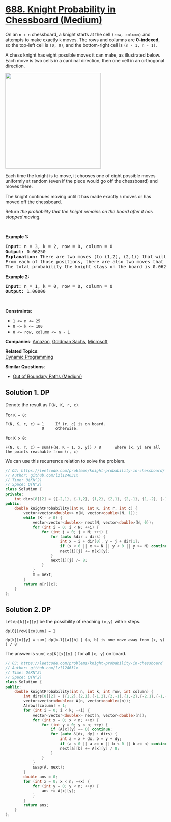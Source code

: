 # [688. Knight Probability in Chessboard (Medium)](https://leetcode.com/problems/knight-probability-in-chessboard)

<p>On an <code>n x n</code> chessboard, a knight starts at the cell <code>(row, column)</code> and attempts to make exactly <code>k</code> moves. The rows and columns are <strong>0-indexed</strong>, so the top-left cell is <code>(0, 0)</code>, and the bottom-right cell is <code>(n - 1, n - 1)</code>.</p>
<p>A chess knight has eight possible moves it can make, as illustrated below. Each move is two cells in a cardinal direction, then one cell in an orthogonal direction.</p>
<img src="https://assets.leetcode.com/uploads/2018/10/12/knight.png" style="width: 300px; height: 300px;">
<p>Each time the knight is to move, it chooses one of eight possible moves uniformly at random (even if the piece would go off the chessboard) and moves there.</p>
<p>The knight continues moving until it has made exactly <code>k</code> moves or has moved off the chessboard.</p>
<p>Return <em>the probability that the knight remains on the board after it has stopped moving</em>.</p>
<p>&nbsp;</p>
<p><strong class="example">Example 1:</strong></p>
<pre><strong>Input:</strong> n = 3, k = 2, row = 0, column = 0
<strong>Output:</strong> 0.06250
<strong>Explanation:</strong> There are two moves (to (1,2), (2,1)) that will keep the knight on the board.
From each of those positions, there are also two moves that will keep the knight on the board.
The total probability the knight stays on the board is 0.0625.
</pre>
<p><strong class="example">Example 2:</strong></p>
<pre><strong>Input:</strong> n = 1, k = 0, row = 0, column = 0
<strong>Output:</strong> 1.00000
</pre>
<p>&nbsp;</p>
<p><strong>Constraints:</strong></p>
<ul>
	<li><code>1 &lt;= n &lt;= 25</code></li>
	<li><code>0 &lt;= k &lt;= 100</code></li>
	<li><code>0 &lt;= row, column &lt;= n - 1</code></li>
</ul>

**Companies**:
[Amazon](https://leetcode.com/company/amazon), [Goldman Sachs](https://leetcode.com/company/goldman-sachs), [Microsoft](https://leetcode.com/company/microsoft)

**Related Topics**:  
[Dynamic Programming](https://leetcode.com/tag/dynamic-programming/)

**Similar Questions**:
* [Out of Boundary Paths (Medium)](https://leetcode.com/problems/out-of-boundary-paths/)

## Solution 1. DP

Denote the result as `F(N, K, r, c)`.

For `K = 0`:
```
F(N, K, r, c) = 1     If (r, c) is on board.
                0     otherwise.
```

For `K > 0`:
```
F(N, K, r, c) = sum(F(N, K - 1, x, y)) / 8      where (x, y) are all the points reachable from (r, c)
```

We can use this recurrence relation to solve the problem.

```cpp
// OJ: https://leetcode.com/problems/knight-probability-in-chessboard/
// Author: github.com/lzl124631x
// Time: O(KN^2)
// Space: O(N^2)
class Solution {
private:
    int dirs[8][2] = {{-2,1}, {-1,2}, {1,2}, {2,1}, {2,-1}, {1,-2}, {-1,-2}, {-2,-1}};
public:
    double knightProbability(int N, int K, int r, int c) {
        vector<vector<double>> m(N, vector<double>(N, 1));
        while (K-- > 0) {
            vector<vector<double>> next(N, vector<double>(N, 0));
            for (int i = 0; i < N; ++i) {
                for (int j = 0; j < N; ++j) {
                    for (auto &dir : dirs) {
                        int x = i + dir[0], y = j + dir[1];
                        if (x < 0 || x >= N || y < 0 || y >= N) continue;
                        next[i][j] += m[x][y];
                    }
                    next[i][j] /= 8;
                }
            }
            m = next;
        }
        return m[r][c];
    }
};
```

## Solution 2. DP

Let `dp[k][x][y]` be the possibility of reaching `(x,y)` with `k` steps.

```
dp[0][row][column] = 1

dp[k][x][y] = sum( dp[k-1][a][b] | (a, b) is one move away from (x, y) ) / 8
```

The answer is `sum( dp[K][x][y] )` for all `(x, y)` on board.

```cpp
// OJ: https://leetcode.com/problems/knight-probability-in-chessboard
// Author: github.com/lzl124631x
// Time: O(KN^2)
// Space: O(N^2)
class Solution {
public:
    double knightProbability(int n, int k, int row, int column) {
        int dirs[8][2] = {{1,2},{2,1},{-1,2},{2,-1},{1,-2},{-2,1},{-1,-2},{-2,-1}};
        vector<vector<double>> A(n, vector<double>(n));
        A[row][column] = 1;
        for (int i = 0; i < k; ++i) {
            vector<vector<double>> next(n, vector<double>(n));
            for (int x = 0; x < n; ++x) {
                for (int y = 0; y < n; ++y) {
                    if (A[x][y] == 0) continue;
                    for (auto &[dx, dy] : dirs) {
                        int a = x + dx, b = y + dy;
                        if (a < 0 || a >= n || b < 0 || b >= n) continue;
                        next[a][b] += A[x][y] / 8;
                    }
                }
            }
            swap(A, next);
        }
        double ans = 0;
        for (int x = 0; x < n; ++x) {
            for (int y = 0; y < n; ++y) {
                ans += A[x][y];
            }
        }
        return ans;
    }
};
```